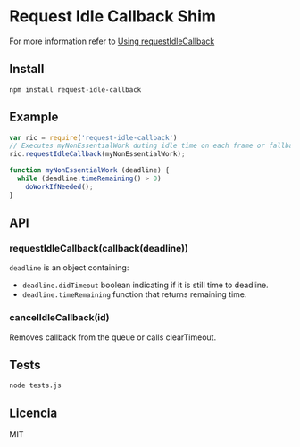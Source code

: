 # Request Idle Callback Shim

For more information refer to [Using requestIdleCallback](https://developers.google.com/web/updates/2015/08/using-requestidlecallback)

## Install
`npm install request-idle-callback`

## Example

``` js
var ric = require('request-idle-callback')
// Executes myNonEssentialWork duting idle time on each frame or fallbacks to using setTimeout to run at most 50ms per frame
ric.requestIdleCallback(myNonEssentialWork);

function myNonEssentialWork (deadline) {
  while (deadline.timeRemaining() > 0)
    doWorkIfNeeded();
}
```

## API

### requestIdleCallback(callback(deadline))

`deadline` is an object containing: 

* `deadline.didTimeout` boolean indicating if it is still time to deadline.
* `deadline.timeRemaining` function that returns remaining time.

### cancelIdleCallback(id)

Removes callback from the queue or calls clearTimeout.

## Tests
`node tests.js`

## Licencia
MIT
